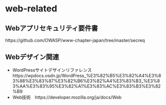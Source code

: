 # web-related

<h2>Webアプリセキュリティ要件書</h2>
<p>https://github.com/OWASP/www-chapter-japan/tree/master/secreq</p>

<h2>Webデザイン関連</h2>
<ul>
  <li>WordPressサイトデザインリファレンス　https://wpdocs.osdn.jp/WordPress_%E3%82%B5%E3%82%A4%E3%83%88%E3%83%87%E3%82%B6%E3%82%A4%E3%83%B3_%E3%83%AA%E3%83%95%E3%82%A1%E3%83%AC%E3%83%B3%E3%82%B9</li>
    <li>Web技術　https://developer.mozilla.org/ja/docs/Web</li>
</ul>
